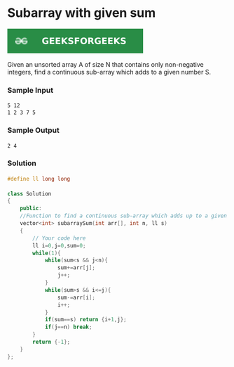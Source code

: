 # Subarray with given sum

[![Problem Link](../assets/gfg.svg)](https://practice.geeksforgeeks.org/problems/subarray-with-given-sum-1587115621/1#)

Given an unsorted array A of size N that contains only non-negative integers, find a continuous sub-array which adds to a given number S.

### Sample Input
```
5 12
1 2 3 7 5
```
### Sample Output
```
2 4
```

### Solution
```cpp
#define ll long long

class Solution
{
    public:
    //Function to find a continuous sub-array which adds up to a given number.
    vector<int> subarraySum(int arr[], int n, ll s)
    {
        // Your code here
        ll i=0,j=0,sum=0;
        while(1){
            while(sum<s && j<n){
                sum+=arr[j];
                j++;
            }
            while(sum>s && i<=j){
                sum-=arr[i];
                i++;
            }
            if(sum==s) return {i+1,j};
            if(j==n) break;
        }
        return {-1};
    }
};
```

